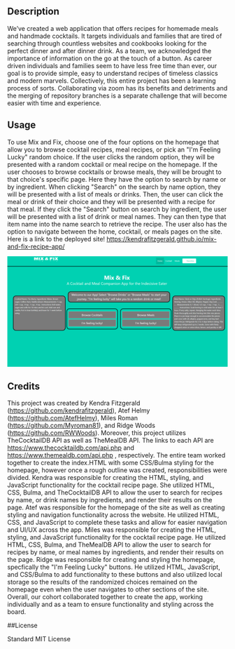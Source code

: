 <Mix-and-Fix>

 ## Description
We’ve created a web application that offers recipes for homemade meals and handmade cocktails.  It targets individuals and families that are tired of searching through countless websites and cookbooks looking for the perfect dinner and after dinner drink.  As a team, we acknowledged the importance of information on the go at the touch of a button.  As career driven individuals and families seem to have less free time than ever, our goal is to provide simple, easy to understand recipes of timeless classics and modern marvels.  Collectively, this entire project has been a learning process of sorts.  Collaborating via zoom has its benefits and detriments and the merging of repository branches is a separate challenge that will become easier with time and experience.

## Usage
To use Mix and Fix, choose one of the four options on the homepage that allow you to browse cocktail recipes, meal recipes, or pick an "I'm Feeling Lucky" random choice. If the user clicks the random option, they will be presented with a random cocktail or meal recipe on the homepage. If the user chooses to browse cocktails or browse meals, they will be brought to that choice's specific page. Here they have the option to search by name or by ingredient. When clicking "Search" on the search by name option, they will be presented with a list of meals or drinks. Then, the user can click the meal or drink of their choice and they will be presented with a recipe for that meal. If they click the "Search" button on search by ingredient, the user will be presented with a list of drink or meal names. They can then type that item name into the name search to retrieve the recipe. The user also has the option to navigate between the home, cocktail, or meals pages on the site. Here is a link to the deployed site! https://kendrafitzgerald.github.io/mix-and-fix-recipe-app/ 

![screenshot of homepage](assets/images/appscreenshot.png)

## Credits

This project was created by Kendra Fitzgerald (https://github.com/kendrafitzgerald), Atef Helmy (https://github.com/AtefHelmy), Miles Roman (https://github.com/Myroman81), and Ridge Woods (https://github.com/RWWoods). Moreover, this project utilizes TheCocktailDB API as well as TheMealDB API. The links to each API are https://www.thecocktaildb.com/api.php and https://www.themealdb.com/api.php , respectively. The entire team worked together to create the index.HTML with some CSS/Bulma styling for the homepage, however once a rough outline was created, responsibilities were divided. Kendra was responsible for creating the HTML, styling, and JavaScript functionality for the cocktail recipe page. She utilized HTML, CSS, Bulma, and TheCocktailDB API to allow the user to search for recipes by name, or drink names by ingredients, and render their results on the page. Atef was responsible for the homepage of the site as well as creating styling and navigation functionality across the website. He utilized HTML, CSS, and JavaScript to complete these tasks and allow for easier navigation and UI/UX across the app. Miles was responsible for creating the HTML, styling, and JavaScript functionality for the cocktail recipe page. He utilized HTML, CSS, Bulma, and TheMealDB API to allow the user to search for recipes by name, or meal names by ingredients, and render their results on the page. Ridge was responsible for creating and styling the homepage, specfically the "I'm Feeling Lucky" buttons. He utilized HTML, JavaScript, and CSS/Bulma to add functionality to these buttons and also utilized local storage so the results of the randomized choices remained on the homepage even when the user navigates to other sections of the site. Overall, our cohort collaborated together to create the app, working individually and as a team to ensure functionality and styling across the board. 
  
##License

Standard MIT License
